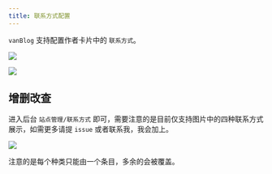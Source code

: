 ```yaml
---
title: 联系方式配置
---
```


`vanBlog` 支持配置作者卡片中的 `联系方式`。

![](https://pic.mereith.com/img/55d193df8bc0448f1d8f8e2dcb5624a9.clipboard-2022-08-15.png)

![](https://pic.mereith.com/img/4a43641256a4a511c71a77d87ffd7849.clipboard-2022-08-15.png)

## 增删改查

进入后台 `站点管理/联系方式` 即可，需要注意的是目前仅支持图片中的四种联系方式展示，如需更多请提 `issue` 或者联系我，我会加上。

![](https://pic.mereith.com/img/d1fa0ecacf79bb957efc6397be9d2222.clipboard-2022-08-15.png)

注意的是每个种类只能由一个条目，多余的会被覆盖。
